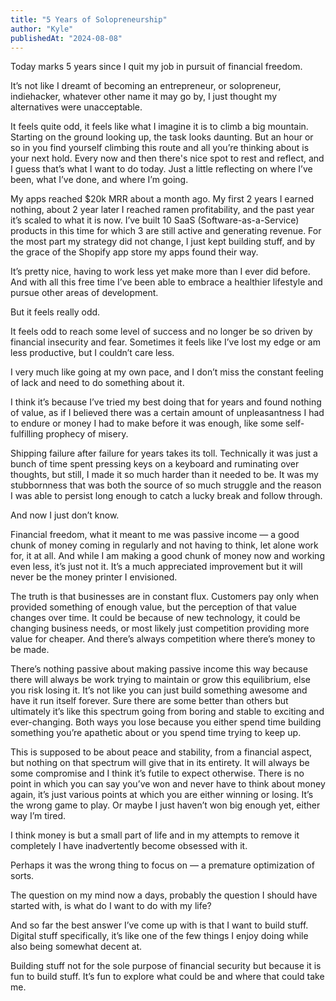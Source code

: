 ```yaml
---
title: "5 Years of Solopreneurship"
author: "Kyle"
publishedAt: "2024-08-08"
---
```


Today marks 5 years since I quit my job in pursuit of financial freedom.

It’s not like I dreamt of becoming an entrepreneur, or solopreneur, indiehacker, whatever other name it may go by, I just thought my alternatives were unacceptable.

It feels quite odd, it feels like what I imagine it is to climb a big mountain. Starting on the ground looking up, the task looks daunting. But an hour or so in you find yourself climbing this route and all you’re thinking about is your next hold. Every now and then there's nice spot to rest and reflect, and I guess that’s what I want to do today. Just a little reflecting on where I’ve been, what I’ve done, and where I’m going.

My apps reached $20k MRR about a month ago. My first 2 years I earned nothing, about 2 year later I reached ramen profitability, and the past year it’s scaled to what it is now. I’ve built 10 SaaS (Software-as-a-Service) products in this time for which 3 are still active and generating revenue. For the most part my strategy did not change, I just kept building stuff, and by the grace of the Shopify app store my apps found their way.

It’s pretty nice, having to work less yet make more than I ever did before. And with all this free time I’ve been able to embrace a healthier lifestyle and pursue other areas of development.

But it feels really odd.

It feels odd to reach some level of success and no longer be so driven by financial insecurity and fear. Sometimes it feels like I’ve lost my edge or am less productive, but I couldn’t care less.

I very much like going at my own pace, and I don’t miss the constant feeling of lack and need to do something about it.

I think it’s because I’ve tried my best doing that for years and found nothing of value, as if I believed there was a certain amount of unpleasantness I had to endure or money I had to make before it was enough, like some self-fulfilling prophecy of misery.

Shipping failure after failure for years takes its toll. Technically it was just a bunch of time spent pressing keys on a keyboard and ruminating over thoughts, but still, I made it so much harder than it needed to be. It was my stubbornness that was both the source of so much struggle and the reason I was able to persist long enough to catch a lucky break and follow through.

And now I just don’t know.

Financial freedom, what it meant to me was passive income — a good chunk of money coming in regularly and not having to think, let alone work for, it at all. And while I am making a good chunk of money now and working even less, it’s just not it. It’s a much appreciated improvement but it will never be the money printer I envisioned.

The truth is that businesses are in constant flux. Customers pay only when provided something of enough value, but the perception of that value changes over time. It could be because of new technology, it could be changing business needs, or most likely just competition providing more value for cheaper. And there’s always competition where there’s money to be made.

There’s nothing passive about making passive income this way because there will always be work trying to maintain or grow this equilibrium, else you risk losing it. It’s not like you can just build something awesome and have it run itself forever. Sure there are some better than others but ultimately it’s like this spectrum going from boring and stable to exciting and ever-changing. Both ways you lose because you either spend time building something you’re apathetic about or you spend time trying to keep up.

This is supposed to be about peace and stability, from a financial aspect, but nothing on that spectrum will give that in its entirety. It will always be some compromise and I think it’s futile to expect otherwise. There is no point in which you can say you’ve won and never have to think about money again, it’s just various points at which you are either winning or losing. It’s the wrong game to play. Or maybe I just haven’t won big enough yet, either way I’m tired.

I think money is but a small part of life and in my attempts to remove it completely I have inadvertently become obsessed with it.

Perhaps it was the wrong thing to focus on — a premature optimization of sorts.

The question on my mind now a days, probably the question I should have started with, is what do I want to do with my life?

And so far the best answer I’ve come up with is that I want to build stuff. Digital stuff specifically, it’s like one of the few things I enjoy doing while also being somewhat decent at.

Building stuff not for the sole purpose of financial security but because it is fun to build stuff. It’s fun to explore what could be and where that could take me.

